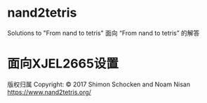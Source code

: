 # nand2tetris
Solutions to "From nand to tetris"
面向 “From nand to tetris” 的解答
# 面向XJEL2665设置

版权归属 Copyright:
© 2017 Shimon Schocken and Noam Nisan
https://www.nand2tetris.org/
